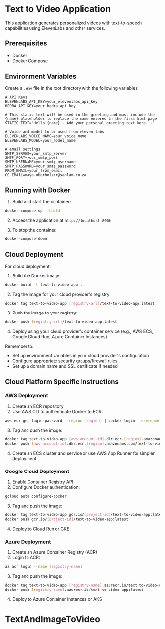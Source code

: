 # Text to Video Application

This application generates personalized videos with text-to-speech capabilities using ElevenLabs and other services.

## Prerequisites

- Docker
- Docker Compose

## Environment Variables

Create a `.env` file in the root directory with the following variables:

```env
# API Keys
ELEVENLABS_API_KEY=your_elevenlabs_api_key
HEDRA_API_KEY=your_hedra_api_key

# This static text will be used in the greeting and must include the {name} placeholder to replace the name entered in the first html page
STATIC_TEXT="Hello {name} - Add your personal greeting text here..."

# Voice and model to be used from eleven labs
ELEVENLABS_VOICE_NAME=your_voice_name
ELEVENLABS_MODEL=your_model_name

# email settings
SMTP_SERVER=your_smtp_server
SMTP_PORT=your_smtp_port
SMTP_USERNAME=your_smtp_username
SMTP_PASSWORD=your_smtp_password
FROM_EMAIL=your_from_email
CC_EMAIL=maya.oberholzer@sanlam.co.za
```

## Running with Docker

1. Build and start the container:
```bash
docker-compose up --build
```

2. Access the application at `http://localhost:8000`

3. To stop the container:
```bash
docker-compose down
```

## Cloud Deployment

For cloud deployment:

1. Build the Docker image:
```bash
docker build -t text-to-video-app .
```

2. Tag the image for your cloud provider's registry:
```bash
docker tag text-to-video-app [registry-url]/text-to-video-app:latest
```

3. Push the image to your registry:
```bash
docker push [registry-url]/text-to-video-app:latest
```

4. Deploy using your cloud provider's container service (e.g., AWS ECS, Google Cloud Run, Azure Container Instances)

Remember to:
- Set up environment variables in your cloud provider's configuration
- Configure appropriate security groups/firewall rules
- Set up a domain name and SSL certificate if needed

## Cloud Platform Specific Instructions

### AWS Deployment
1. Create an ECR repository
2. Use AWS CLI to authenticate Docker to ECR:
```bash
aws ecr get-login-password --region [region] | docker login --username AWS --password-stdin [aws-account-id].dkr.ecr.[region].amazonaws.com
```
3. Tag and push the image:
```bash
docker tag text-to-video-app [aws-account-id].dkr.ecr.[region].amazonaws.com/text-to-video-app:latest
docker push [aws-account-id].dkr.ecr.[region].amazonaws.com/text-to-video-app:latest
```
4. Create an ECS cluster and service or use AWS App Runner for simpler deployment

### Google Cloud Deployment
1. Enable Container Registry API
2. Configure Docker authentication:
```bash
gcloud auth configure-docker
```
3. Tag and push the image:
```bash
docker tag text-to-video-app gcr.io/[project-id]/text-to-video-app:latest
docker push gcr.io/[project-id]/text-to-video-app:latest
```
4. Deploy to Cloud Run or GKE

### Azure Deployment
1. Create an Azure Container Registry (ACR)
2. Login to ACR:
```bash
az acr login --name [registry-name]
```
3. Tag and push the image:
```bash
docker tag text-to-video-app [registry-name].azurecr.io/text-to-video-app:latest
docker push [registry-name].azurecr.io/text-to-video-app:latest
```
4. Deploy to Azure Container Instances or AKS
# TextAndImageToVideo
